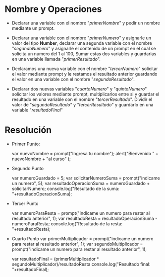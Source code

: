 # Nombre y Operaciones

* Declarar una variable con el nombre "*primerNombre*" y pedir un nombre mediante un prompt.

* Declarar una variable con el nombre "*primerNumero*" y asignarle un valor del tipo **Number**, declarar una segunda variable con el nombre "*segundoNumero*" y asignarle el contenido de un prompt en el cual se solicita un numero del 1 al 100, Sumar estas dos variables y guardarlas en una variable llamada "*primerResultado*".

* Declaramos una nueva variable con el nombre "*tercerNumero*" solicitar el valor mediante prompt y le restamos el resultado anterior guardando el valor en una variable con el nombre "*segundoResultado*".

* Declarar dos nuevas variables "*cuartoNumero*" y "*quintoNumero*" solicitar los valores mediante prompt, multiplicarlos entre si y guardar el resultado en una variable con el nombre "*tercerResultado*". Dividir el valor de "*segundoResultado*" y "*tercerResultado*" y guardarlo en una variable "*resultadoFinal*"

# Resolución

* Primer Punto:

  var nuevoNombre = prompt("Ingresa tu nombre");
  alert("Bienvenido " + nuevoNombre + "al curso" );

* Segundo Punto

  var numeroGuardado = 5;
  var solicitarNumeroSuma = prompt("indicame un numero", 5);
  var resultadoOperacionSuma = numeroGuardado + solicitarNumero;
  console.log("Resultado de la suma: "+resultadoOperacionSuma);

* Tercer Punto

  var numeroParaResta = prompt("indicame un numero para restar al resultado anterior", 1);
  var resultadoResta = resultadoOperacionSuma - numeroParaResta;
  console.log("Resultado de la resta: "+resultadoResta);

* Cuarto Punto
  var primerMultiplicador = prompt("indicame un numero para restar al resultado anterior", 1);
  var segundoMultiplicador = prompt("indicame un numero para restar al resultado anterior", 1);

  var resultadoFinal = (primerMultiplicador * segundoMultiplicador)/resultadoResta
  console.log("Resultado final: "+resultadoFinal);
